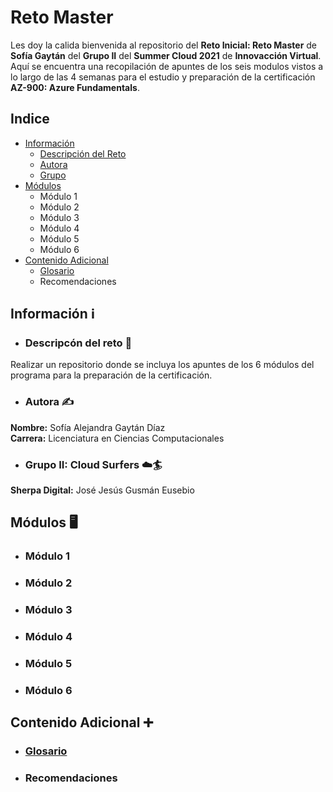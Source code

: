 # Reto Master
Les doy la calida bienvenida al repositorio del **Reto Inicial: Reto Master** de **Sofía Gaytán** del **Grupo II** del **Summer Cloud 2021** de **Innovacción Virtual**.
Aquí se encuentra una recopilación de apuntes de los seis modulos vistos a lo largo de las 4 semanas para el estudio y preparación de la certificación **AZ-900: Azure Fundamentals**.

## Indice
- [Información](#informaci%C3%B3n)
    - [Descripción del Reto](#descripc%C3%B3n-del-reto-)
    - [Autora](#autora-%EF%B8%8F)
    - [Grupo](#grupo-ii-cloud-surfers-%EF%B8%8F)
- [Módulos](#m%C3%B3dulos)
    - Módulo 1
    - Módulo 2
    - Módulo 3
    - Módulo 4
    - Módulo 5
    - Módulo 6
- [Contenido Adicional](#contenido-adicional)
  - [Glosario](./ContenidoAdicional/Glosario.md)
  - Recomendaciones

## Información ℹ️
- ### Descripcón del reto 📝
Realizar un repositorio donde se incluya los apuntes de los 6 módulos del programa para la preparación de la certificación.

- ### Autora ✍️
**Nombre:** Sofía Alejandra Gaytán Díaz  
**Carrera:** Licenciatura en Ciencias Computacionales

- ### Grupo II: Cloud Surfers ☁️🏄  
**Sherpa Digital:** José Jesús Gusmán Eusebio

## Módulos 🖥️
- ### Módulo 1
- ### Módulo 2
- ### Módulo 3
- ### Módulo 4
- ### Módulo 5
- ### Módulo 6

## Contenido Adicional ➕
- ### [Glosario](./ContenidoAdicional/Glosario.md)
- ### Recomendaciones

